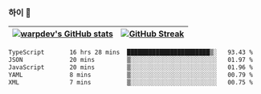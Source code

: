 
### 하이 👋
[![warpdev's GitHub stats](https://github-readme-stats.vercel.app/api?username=warpdev&show_icons=true&theme=vue-dark)](#) |[![GitHub Streak](https://github-readme-streak-stats.herokuapp.com/?user=warpdev&theme=dark)](#)
--- | --- |
<!--START_SECTION:waka-->

```txt
TypeScript       16 hrs 28 mins  ███████████████████████▒░   93.43 %
JSON             20 mins         ▒░░░░░░░░░░░░░░░░░░░░░░░░   01.97 %
JavaScript       20 mins         ▒░░░░░░░░░░░░░░░░░░░░░░░░   01.96 %
YAML             8 mins          ▒░░░░░░░░░░░░░░░░░░░░░░░░   00.79 %
XML              7 mins          ▒░░░░░░░░░░░░░░░░░░░░░░░░   00.75 %
```

<!--END_SECTION:waka-->

<!--
**warpdev/warpdev** is a ✨ _special_ ✨ repository because its `README.md` (this file) appears on your GitHub profile.

Here are some ideas to get you started:

- 🔭 I’m currently working on ...
- 🌱 I’m currently learning ...
- 👯 I’m looking to collaborate on ...
- 🤔 I’m looking for help with ...
- 💬 Ask me about ...
- 📫 How to reach me: ...
- 😄 Pronouns: ...
- ⚡ Fun fact: ...
-->
